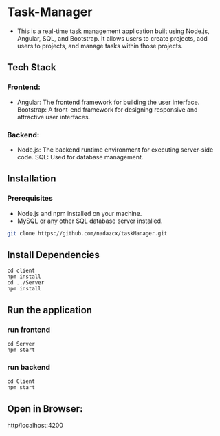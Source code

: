 # Task-Manager

- This is a real-time task management application built using Node.js, Angular, SQL, and Bootstrap. It allows users to create projects, add users to projects, and manage tasks within those projects.

## Tech Stack

### Frontend:

- Angular: The frontend framework for building the user interface.
  Bootstrap: A front-end framework for designing responsive and attractive user interfaces.

### Backend:

- Node.js: The backend runtime environment for executing server-side code.
  SQL: Used for database management.

## Installation

### Prerequisites

- Node.js and npm installed on your machine.
- MySQL or any other SQL database server installed.

```bash
git clone https://github.com/nadazcx/taskManager.git
```

## Install Dependencies

```
cd client
npm install
cd ../Server
npm install
```

## Run the application

### run frontend

```
cd Server
npm start
```

### run backend

```
cd Client
npm start
```

## Open in Browser:

http/localhost:4200
